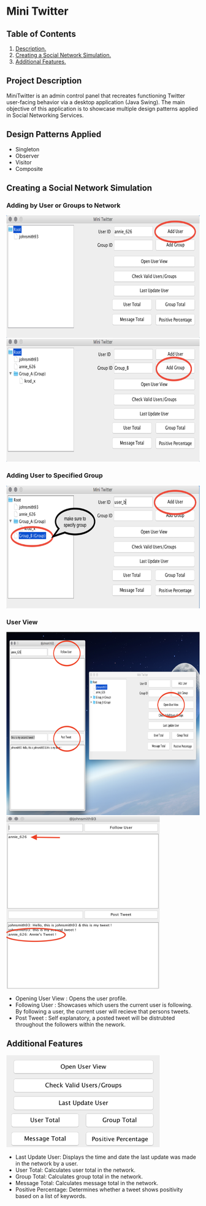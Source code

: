 # Mini Twitter

## Table of Contents
1. [ Description. ](#desc)
2. [ Creating a Social Network Simulation. ](#simulation)
3. [ Additional Features. ](#features)

<a name="desc"></a>
## Project Description
MiniTwitter is an admin control panel that recreates functioning Twitter user-facing behavior via a desktop application (Java Swing). The main objective of this application is to showcase multiple design patterns applied in Social Networking Services.

## Design Patterns Applied
* Singleton
* Observer
* Visitor
* Composite

<a name="simulation"></a>
## Creating a Social Network Simulation

### Adding by User or Groups to Network
<img src="README_IMAGES/Adding_User.png" width="700px" height="320px">
<img src="README_IMAGES/Adding_Group.png" width="700px" height="320px">

### Adding User to Specified Group
<img src="README_IMAGES/Add_User_2_Group.png" width="700px" height="320px">

### User View
<img src="README_IMAGES/Open_User_View.png" width="898px" height="478px">
<img src="README_IMAGES/User_Following.png" width="400px" height="450px">

 * Opening User View : Opens the user profile.
 * Following User : Showcases which users the current user is following. By following a 
   user, the current user will recieve that persons tweets.
 * Post Tweet : Self explanatory, a posted tweet will be distrubted throughout the 
   followers within the nework.

<a name="features"></a>
## Additional Features
<img src="README_IMAGES/features.png" width="400px">

* Last Update User: Displays the time and date the last update was made in the network by 
  a user.
* User Total: Calculates user total in the network.
* Group Total: Calculates group total in the network.
* Message Total: Calculates message total in the network.
* Positive Percentage: Determines whether a tweet shows positivity based on a list of 
  keywords.



